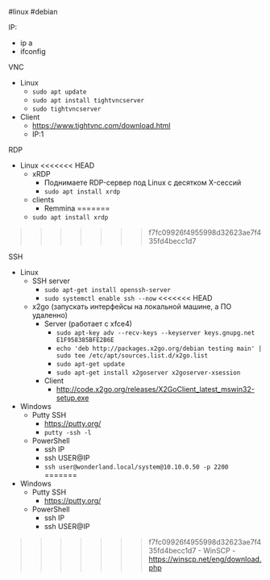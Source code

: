 #linux #debian

IP:
- ip a
- ifconfig

VNC
- Linux
	- `sudo apt update`
	- `sudo apt install tightvncserver`
	- `sudo tightvncserver`
- Client
	- https://www.tightvnc.com/download.html
	- IP:1

RDP
- Linux
<<<<<<< HEAD
	- xRDP
		- Поднимаете RDP-сервер под Linux с десятком X-сессий
		- `sudo apt install xrdp`
	- clients
		- Remmina
=======
	- `sudo apt install xrdp`
>>>>>>> f7fc09926f4955998d32623ae7f435fd4becc1d7

SSH
- Linux
	- SSH server
		- `sudo apt-get install openssh-server`
		- `sudo systemctl enable ssh --now`
<<<<<<< HEAD
	- x2go (запускать интерфейсы на локальной машине, а ПО удаленно)
		- Server (работает с xfce4)
			- `sudo apt-key adv --recv-keys --keyserver keys.gnupg.net E1F958385BFE2B6E`
			- `echo 'deb http://packages.x2go.org/debian testing main' | sudo tee /etc/apt/sources.list.d/x2go.list`
			- `sudo apt-get update`
			- `sudo apt-get install x2goserver x2goserver-xsession`
		- Client
			- http://code.x2go.org/releases/X2GoClient_latest_mswin32-setup.exe
- Windows
	- Putty SSH
		- https://putty.org/
		- `putty -ssh -l `
	- PowerShell
		- ssh IP
		- ssh USER@IP
		- `ssh user@wonderland.local/system@10.10.0.50 -p 2200`
=======
- Windows
	- Putty SSH
		- https://putty.org/
	- PowerShell
		- ssh IP
		- ssh USER@IP
>>>>>>> f7fc09926f4955998d32623ae7f435fd4becc1d7
	- WinSCP
		- https://winscp.net/eng/download.php
